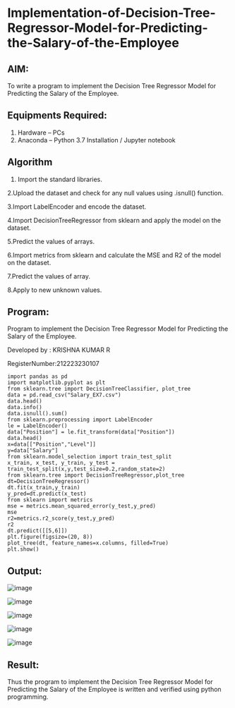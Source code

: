 # Implementation-of-Decision-Tree-Regressor-Model-for-Predicting-the-Salary-of-the-Employee

## AIM:
To write a program to implement the Decision Tree Regressor Model for Predicting the Salary of the Employee.

## Equipments Required:
1. Hardware – PCs
2. Anaconda – Python 3.7 Installation / Jupyter notebook

## Algorithm

1. Import the standard libraries.

2.Upload the dataset and check for any null values using .isnull() function.

3.Import LabelEncoder and encode the dataset.

4.Import DecisionTreeRegressor from sklearn and apply the model on the dataset.

5.Predict the values of arrays.

6.Import metrics from sklearn and calculate the MSE and R2 of the model on the dataset.

7.Predict the values of array.

8.Apply to new unknown values.
  

## Program:

Program to implement the Decision Tree Regressor Model for Predicting the Salary of the Employee.

Developed by : KRISHNA KUMAR R

RegisterNumber:212223230107

```
import pandas as pd
import matplotlib.pyplot as plt
from sklearn.tree import DecisionTreeClassifier, plot_tree
data = pd.read_csv("Salary_EX7.csv")
data.head()
data.info()
data.isnull().sum()
from sklearn.preprocessing import LabelEncoder
le = LabelEncoder()
data["Position"] = le.fit_transform(data["Position"])
data.head()
x=data[["Position","Level"]]
y=data["Salary"]
from sklearn.model_selection import train_test_split
x_train, x_test, y_train, y_test = train_test_split(x,y,test_size=0.2,random_state=2)
from sklearn.tree import DecisionTreeRegressor,plot_tree
dt=DecisionTreeRegressor()
dt.fit(x_train,y_train)
y_pred=dt.predict(x_test)
from sklearn import metrics
mse = metrics.mean_squared_error(y_test,y_pred)
mse
r2=metrics.r2_score(y_test,y_pred)
r2
dt.predict([[5,6]])
plt.figure(figsize=(20, 8))
plot_tree(dt, feature_names=x.columns, filled=True)
plt.show()

```

## Output:
![image](https://github.com/user-attachments/assets/37d5d9b5-6b0a-4bdb-9a23-47b40f1679a3)

![image](https://github.com/user-attachments/assets/2bc6d18c-0b80-4bf9-95e7-fd1352f03a24)

![image](https://github.com/user-attachments/assets/fc4e3263-b580-4642-9b0a-d9c43348bfec)

![image](https://github.com/user-attachments/assets/8a1f7b26-4c77-4a13-8732-f93c0f03bd78)

![image](https://github.com/user-attachments/assets/472b831f-938b-4625-afed-5672624e4fd6)


## Result:
Thus the program to implement the Decision Tree Regressor Model for Predicting the Salary of the Employee is written and verified using python programming.
